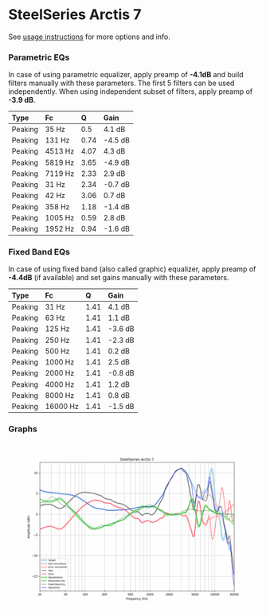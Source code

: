 # SteelSeries Arctis 7
See [usage instructions](https://github.com/jaakkopasanen/AutoEq#usage) for more options and info.

### Parametric EQs
In case of using parametric equalizer, apply preamp of **-4.1dB** and build filters manually
with these parameters. The first 5 filters can be used independently.
When using independent subset of filters, apply preamp of **-3.9 dB**.

| Type    | Fc      |    Q | Gain    |
|:--------|:--------|:-----|:--------|
| Peaking | 35 Hz   | 0.5  | 4.1 dB  |
| Peaking | 131 Hz  | 0.74 | -4.5 dB |
| Peaking | 4513 Hz | 4.07 | 4.3 dB  |
| Peaking | 5819 Hz | 3.65 | -4.9 dB |
| Peaking | 7119 Hz | 2.33 | 2.9 dB  |
| Peaking | 31 Hz   | 2.34 | -0.7 dB |
| Peaking | 42 Hz   | 3.06 | 0.7 dB  |
| Peaking | 358 Hz  | 1.18 | -1.4 dB |
| Peaking | 1005 Hz | 0.59 | 2.8 dB  |
| Peaking | 1952 Hz | 0.94 | -1.6 dB |

### Fixed Band EQs
In case of using fixed band (also called graphic) equalizer, apply preamp of **-4.4dB**
(if available) and set gains manually with these parameters.

| Type    | Fc       |    Q | Gain    |
|:--------|:---------|:-----|:--------|
| Peaking | 31 Hz    | 1.41 | 4.1 dB  |
| Peaking | 63 Hz    | 1.41 | 1.1 dB  |
| Peaking | 125 Hz   | 1.41 | -3.6 dB |
| Peaking | 250 Hz   | 1.41 | -2.3 dB |
| Peaking | 500 Hz   | 1.41 | 0.2 dB  |
| Peaking | 1000 Hz  | 1.41 | 2.5 dB  |
| Peaking | 2000 Hz  | 1.41 | -0.8 dB |
| Peaking | 4000 Hz  | 1.41 | 1.2 dB  |
| Peaking | 8000 Hz  | 1.41 | 0.8 dB  |
| Peaking | 16000 Hz | 1.41 | -1.5 dB |

### Graphs
![](./SteelSeries%20Arctis%207.png)